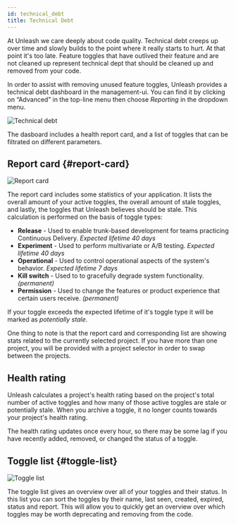 ```yaml
---
id: technical_debt
title: Technical Debt
---
```


At Unleash we care deeply about code quality. Technical debt creeps up over time and slowly builds to the point where it really starts to hurt. At that point it's too late. Feature toggles that have outlived their feature and are not cleaned up represent technical dept that should be cleaned up and removed from your code.

In order to assist with removing unused feature toggles, Unleash provides a technical debt dashboard in the management-ui. You can find it by clicking on “Advanced” in the top-line menu then choose _Reporting_ in the  dropdown menu.

![Technical debt](/img/reporting.png)

The dasboard includes a health report card, and a list of toggles that can be filtrated on different parameters.

## Report card {#report-card}

![Report card](/img/reportcard.png)

The report card includes some statistics of your application. It lists the overall amount of your active toggles, the overall amount of stale toggles, and lastly, the toggles that Unleash believes should be stale. This calculation is performed on the basis of toggle types:

- **Release** - Used to enable trunk-based development for teams practicing Continuous Delivery. _Expected lifetime 40 days_
- **Experiment** - Used to perform multivariate or A/B testing. _Expected lifetime 40 days_
- **Operational** - Used to control operational aspects of the system's behavior. _Expected lifetime 7 days_
- **Kill switch** - Used to to gracefully degrade system functionality. _(permanent)_
- **Permission** - Used to change the features or product experience that certain users receive. _(permanent)_

If your toggle exceeds the expected lifetime of it's toggle type it will be marked as _potentially stale_.

One thing to note is that the report card and corresponding list are showing stats related to the currently selected project. If you have more than one project, you will be provided with a project selector in order to swap between the projects.

## Health rating

Unleash calculates a project's health rating based on the project's total number of active toggles and how many of those active toggles are stale or potentially stale. When you archive a toggle, it no longer counts towards your project's health rating.

The health rating updates once every hour, so there may be some lag if you have recently added, removed, or changed the status of a toggle.

## Toggle list {#toggle-list}

![Toggle list](/img/togglelist.png)

The toggle list gives an overview over all of your toggles and their status. In this list you can sort the toggles by their name, last seen, created, expired, status and report. This will allow you to quickly get an overview over which toggles may be worth deprecating and removing from the code.
